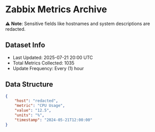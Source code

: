 # Zabbix Metrics Archive

⚠️ **Note**: Sensitive fields like hostnames and system descriptions are redacted.

## Dataset Info
- Last Updated: 2025-07-21 20:00 UTC
- Total Metrics Collected: 1035
- Update Frequency: Every (1) hour

## Data Structure
```json
{
    "host": "redacted",
    "metric": "CPU Usage",
    "value": "12.5",
    "units": "%",
    "timestamp": "2024-05-21T12:00:00"
}
```
